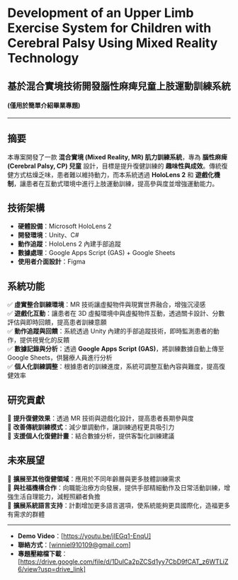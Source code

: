 # Development of an Upper Limb Exercise System for Children with Cerebral Palsy Using Mixed Reality Technology
## 基於混合實境技術開發腦性麻痺兒童上肢運動訓練系統
#### (僅用於簡單介紹畢業專題)
---

## 摘要  
本專案開發了一款 **混合實境 (Mixed Reality, MR) 肌力訓練系統**，專為 **腦性麻痺 (Cerebral Palsy, CP) 兒童** 設計，目標是提升復健訓練的 **趣味性與成效**。傳統復健方式枯燥乏味，患者難以維持動力，而本系統透過 **HoloLens 2** 和 **遊戲化機制**，讓患者在互動式環境中進行上肢運動訓練，提高參與度並增強運動能力。  

## 技術架構  
- **硬體設備**：Microsoft HoloLens 2  
- **開發環境**：Unity、C#  
- **動作追蹤**：HoloLens 2 內建手部追蹤  
- **數據處理**：Google Apps Script (GAS) + Google Sheets  
- **使用者介面設計**：Figma

## 系統功能  
✅ **虛實整合訓練環境**：MR 技術讓虛擬物件與現實世界融合，增強沉浸感  
✅ **遊戲化互動**：讓患者在 3D 虛擬環境中與虛擬物件互動，透過關卡設計、分數評估與即時回饋，提高患者訓練意願  
✅ **動作追蹤與回饋**：系統透過 Unity 內建的手部追蹤技術，即時監測患者的動作，提供視覺化的反饋  
✅ **數據記錄與分析**：透過 **Google Apps Script (GAS)**，將訓練數據自動上傳至 Google Sheets，供醫療人員進行分析  
✅ **個人化訓練調整**：根據患者的訓練進度，系統可調整互動內容與難度，提高復健效率  

## 研究貢獻  
🔹 **提升復健效果**：透過 MR 技術與遊戲化設計，提高患者長期參與度  
🔹 **改善傳統訓練模式**：減少單調動作，讓訓練過程更具吸引力  
🔹 **支援個人化復健計畫**：結合數據分析，提供客製化訓練建議  

## 未來展望  
📌 **擴展至其他復健領域**：應用於不同年齡層與更多肢體訓練需求  
📌 **與社福機構合作**：向職能治療方向發展，提供手部精細動作及日常活動訓練，增強生活自理能力，減輕照顧者負擔  
📌 **擴展系統語言支持**：計劃增加更多語言選項，使系統能夠更具國際化，造福更多有需求的群體  

---  
-  **Demo Video**：[https://youtu.be/jIEGq1-EnqU]  
-  **聯絡方式**：[winniel910109@gmail.com]  
-  **專題壓縮檔下載**：[https://drive.google.com/file/d/1DulCa2pZCSd1yy7CbD9fCAT_z6WTLiZ6/view?usp=drive_link]

